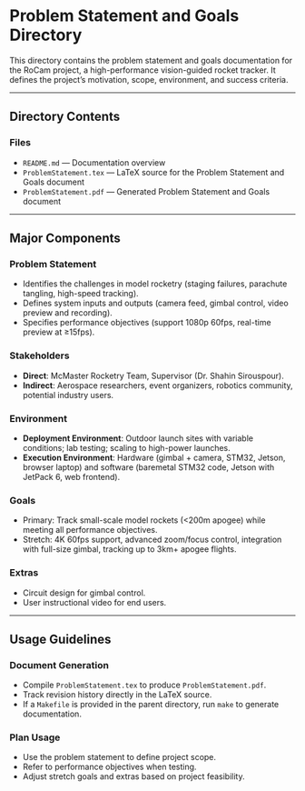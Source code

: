# Problem Statement and Goals Directory

This directory contains the problem statement and goals documentation for the RoCam project, a high-performance vision-guided rocket tracker. It defines the project’s motivation, scope, environment, and success criteria.

---

## Directory Contents

### Files
- `README.md` — Documentation overview  
- `ProblemStatement.tex` — LaTeX source for the Problem Statement and Goals document  
- `ProblemStatement.pdf` — Generated Problem Statement and Goals document  

---

## Major Components

### Problem Statement
- Identifies the challenges in model rocketry (staging failures, parachute tangling, high-speed tracking).  
- Defines system inputs and outputs (camera feed, gimbal control, video preview and recording).  
- Specifies performance objectives (support 1080p 60fps, real-time preview at ≥15fps).  

### Stakeholders
- **Direct**: McMaster Rocketry Team, Supervisor (Dr. Shahin Sirouspour).  
- **Indirect**: Aerospace researchers, event organizers, robotics community, potential industry users.  

### Environment
- **Deployment Environment**: Outdoor launch sites with variable conditions; lab testing; scaling to high-power launches.  
- **Execution Environment**: Hardware (gimbal + camera, STM32, Jetson, browser laptop) and software (baremetal STM32 code, Jetson with JetPack 6, web frontend).  

### Goals
- Primary: Track small-scale model rockets (<200m apogee) while meeting all performance objectives.  
- Stretch: 4K 60fps support, advanced zoom/focus control, integration with full-size gimbal, tracking up to 3km+ apogee flights.  

### Extras
- Circuit design for gimbal control.  
- User instructional video for end users.  

---

## Usage Guidelines

### Document Generation
- Compile `ProblemStatement.tex` to produce `ProblemStatement.pdf`.  
- Track revision history directly in the LaTeX source.  
- If a `Makefile` is provided in the parent directory, run `make` to generate documentation.  

### Plan Usage
- Use the problem statement to define project scope.  
- Refer to performance objectives when testing.  
- Adjust stretch goals and extras based on project feasibility.
